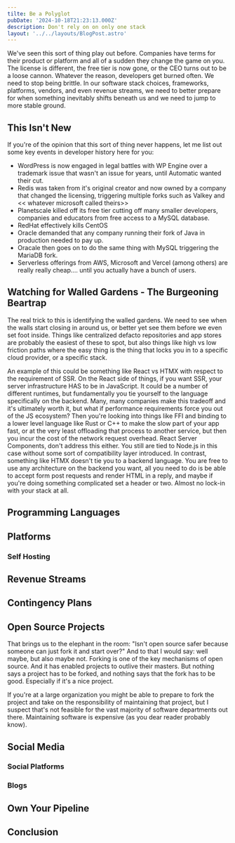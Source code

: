 ```yaml
---
tilte: Be a Polyglot
pubDate: '2024-10-18T21:23:13.000Z'
description: Don't rely on on only one stack
layout: '../../layouts/BlogPost.astro'
---
```


We've seen this sort of thing play out before. Companies have terms for their
product or platform and all of a sudden they change the game on you. The license
is different, the free tier is now gone, or the CEO turns out to be a loose
cannon. Whatever the reason, developers get burned often. We need to stop being
brittle. In our software stack choices, frameworks, platforms, vendors, and even
revenue streams, we need to better prepare for when something inevitably shifts
beneath us and we need to jump to more stable ground.

## This Isn't New

If you're of the opinion that this sort of thing never happens, let me list out
some key events in developer history here for you:

- WordPress is now engaged in legal battles with WP Engine over a trademark
  issue that wasn't an issue for years, until Automatic wanted their cut.
- Redis was taken from it's original creator and now owned by a company that
  changed the licensing, triggering multiple forks such as Valkey and <<
  whatever microsoft called theirs>>
- Planetscale killed off its free tier cutting off many smaller developers,
  companies and educators from free access to a MySQL database.
- RedHat effectively kills CentOS
- Oracle demanded that any company running their fork of Java in production
  needed to pay up.
- Oracale then goes on to do the same thing with MySQL triggering the MariaDB
  fork.
- Serverless offerings from AWS, Microsoft and Vercel (among others) are really
  really cheap.... until you actually have a bunch of users.

## Watching for Walled Gardens - The Burgeoning Beartrap

The real trick to this is identifying the walled gardens. We need to see when
the walls start closing in around us, or better yet see them before we even set
foot inside. Things like centralized defacto repositories and app stores are
probably the easiest of these to spot, but also things like high vs low friction
paths where the easy thing is the thing that locks you in to a specific cloud
provider, or a specific stack.

An example of this could be something like React vs HTMX with respect to the
requirement of SSR. On the React side of things, if you want SSR, your server
infrastructure HAS to be in JavaScript. It could be a number of different
runtimes, but fundamentally you tie yourself to the language specifically on the
backend. Many, many companies make this tradeoff and it's ultimately worth it,
but what if performance requirements force you out of the JS ecosystem? Then
you're looking into things like FFI and binding to a lower level language like
Rust or C++ to make the slow part of your app fast, or at the very least
offloading that process to another service, but then you incur the cost of the
network request overhead. React Server Components, don't address this either.
You still are tied to Node.js in this case without some sort of compatibility 
layer introduced. In contrast, something like HTMX doesn't tie you to a 
backend language. You are free to use any architecture on the backend you want,
all you need to do is be able to accept form post requests and render HTML in
a reply, and maybe if you're doing something complicated set a header or two.
Almost no lock-in with your stack at all. 

## Programming Languages

## Platforms

### Self Hosting

## Revenue Streams

## Contingency Plans

## Open Source Projects

That brings us to the elephant in the room: "Isn't open source safer because
someone can just fork it and start over?" And to that I would say: well maybe,
but also maybe not. Forking is one of the key mechanisms of open source. And it
has enabled projects to outlive their masters. But nothing says a project has to
be forked, and nothing says that the fork has to be good. Especially if it's a
nice project.

If you're at a large organization you might be able to prepare to fork the
project and take on the responsibility of maintaining that project, but I
suspect that's not feasible for the vast majority of software departments out
there. Maintaining software is expensive (as you dear reader probably know).

## Social Media

### Social Platforms

### Blogs

## Own Your Pipeline

## Conclusion
